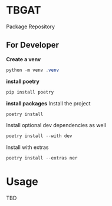 # TBGAT

Package Repository

## For Developer
**Create a venv**
```powershell
python -m venv .venv
```
**install poetry**
```powershell
pip install poetry
```

**install packages**
Install the project
```powershell
poetry install
```

Install optional dev dependencies as well
```powershell
poetry install --with dev
```

Install with extras
```powershell
poetry install --extras ner
```

# Usage

TBD
